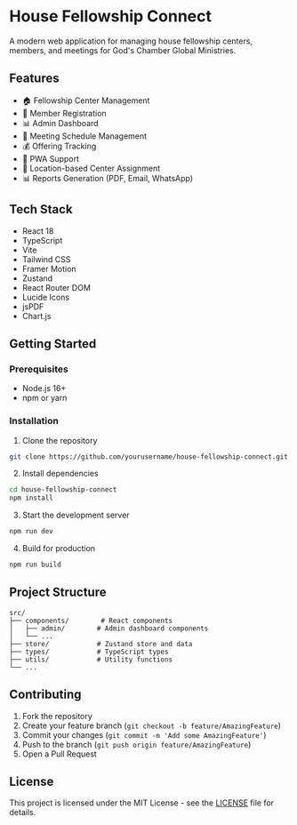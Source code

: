 # House Fellowship Connect

A modern web application for managing house fellowship centers, members, and meetings for God's Chamber Global Ministries.

## Features

- 🏠 Fellowship Center Management
- 👥 Member Registration
- 📊 Admin Dashboard
- 📅 Meeting Schedule Management
- 💰 Offering Tracking
- 📱 PWA Support
- 📍 Location-based Center Assignment
- 📊 Reports Generation (PDF, Email, WhatsApp)

## Tech Stack

- React 18
- TypeScript
- Vite
- Tailwind CSS
- Framer Motion
- Zustand
- React Router DOM
- Lucide Icons
- jsPDF
- Chart.js

## Getting Started

### Prerequisites

- Node.js 16+ 
- npm or yarn

### Installation

1. Clone the repository
```bash
git clone https://github.com/yourusername/house-fellowship-connect.git
```

2. Install dependencies
```bash
cd house-fellowship-connect
npm install
```

3. Start the development server
```bash
npm run dev
```

4. Build for production
```bash
npm run build
```

## Project Structure

```
src/
├── components/        # React components
│   ├── admin/        # Admin dashboard components
│   └── ...
├── store/            # Zustand store and data
├── types/            # TypeScript types
├── utils/            # Utility functions
└── ...
```

## Contributing

1. Fork the repository
2. Create your feature branch (`git checkout -b feature/AmazingFeature`)
3. Commit your changes (`git commit -m 'Add some AmazingFeature'`)
4. Push to the branch (`git push origin feature/AmazingFeature`)
5. Open a Pull Request

## License

This project is licensed under the MIT License - see the [LICENSE](LICENSE) file for details.